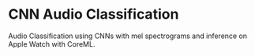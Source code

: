# CNN Audio Classification

Audio Classification using CNNs with mel spectrograms and inference on Apple Watch with CoreML.
